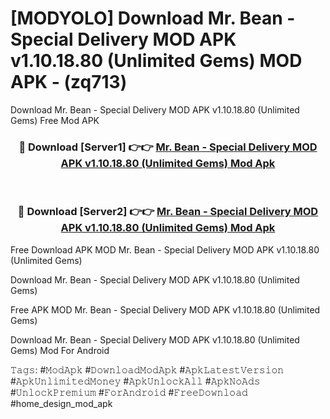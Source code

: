 # [MODYOLO] Download Mr. Bean - Special Delivery MOD APK v1.10.18.80 (Unlimited Gems) MOD APK - (zq713)
Download Mr. Bean - Special Delivery MOD APK v1.10.18.80 (Unlimited Gems) Free Mod APK

<div align="center">
<h3>🔴 Download [Server1] 👉👉 <a href="https://apk-comot.site?title=Mr._Bean_-_Special_Delivery_MOD_APK_v1.10.18.80_(Unlimited_Gems)">Mr. Bean - Special Delivery MOD APK v1.10.18.80 (Unlimited Gems) Mod Apk</a></h3><br>

<h3>🔴 Download [Server2] 👉👉 <a href="https://apk-comot.site?title=Mr._Bean_-_Special_Delivery_MOD_APK_v1.10.18.80_(Unlimited_Gems)">Mr. Bean - Special Delivery MOD APK v1.10.18.80 (Unlimited Gems) Mod Apk</a></h3>
</div>


Free Download APK MOD Mr. Bean - Special Delivery MOD APK v1.10.18.80 (Unlimited Gems)

Download Mr. Bean - Special Delivery MOD APK v1.10.18.80 (Unlimited Gems) 

Free APK MOD Mr. Bean - Special Delivery MOD APK v1.10.18.80 (Unlimited Gems) 

Download Mr. Bean - Special Delivery MOD APK v1.10.18.80 (Unlimited Gems) Mod For Android

𝚃𝚊𝚐𝚜: #𝙼𝚘𝚍𝙰𝚙𝚔 #𝙳𝚘𝚠𝚗𝚕𝚘𝚊𝚍𝙼𝚘𝚍𝙰𝚙𝚔 #𝙰𝚙𝚔𝙻𝚊𝚝𝚎𝚜𝚝𝚅𝚎𝚛𝚜𝚒𝚘𝚗 #𝙰𝚙𝚔𝚄𝚗𝚕𝚒𝚖𝚒𝚝𝚎𝚍𝙼𝚘𝚗𝚎𝚢 #𝙰𝚙𝚔𝚄𝚗𝚕𝚘𝚌𝚔𝙰𝚕𝚕 #𝙰𝚙𝚔𝙽𝚘𝙰𝚍𝚜 #𝚄𝚗𝚕𝚘𝚌𝚔𝙿𝚛𝚎𝚖𝚒𝚞𝚖 #𝙵𝚘𝚛𝙰𝚗𝚍𝚛𝚘𝚒𝚍 #𝙵𝚛𝚎𝚎𝙳𝚘𝚠𝚗𝚕𝚘𝚊𝚍 #home_design_mod_apk
